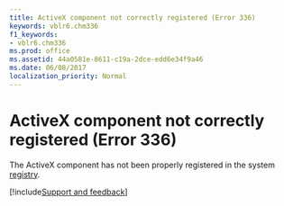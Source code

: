 ```yaml
---
title: ActiveX component not correctly registered (Error 336)
keywords: vblr6.chm336
f1_keywords:
- vblr6.chm336
ms.prod: office
ms.assetid: 44a0581e-8611-c19a-2dce-edd6e34f9a46
ms.date: 06/08/2017
localization_priority: Normal
---
```



# ActiveX component not correctly registered (Error 336)

The ActiveX component has not been properly registered in the system [registry](../../Glossary/vbe-glossary.md#registry).

[!include[Support and feedback](~/includes/feedback-boilerplate.md)]
